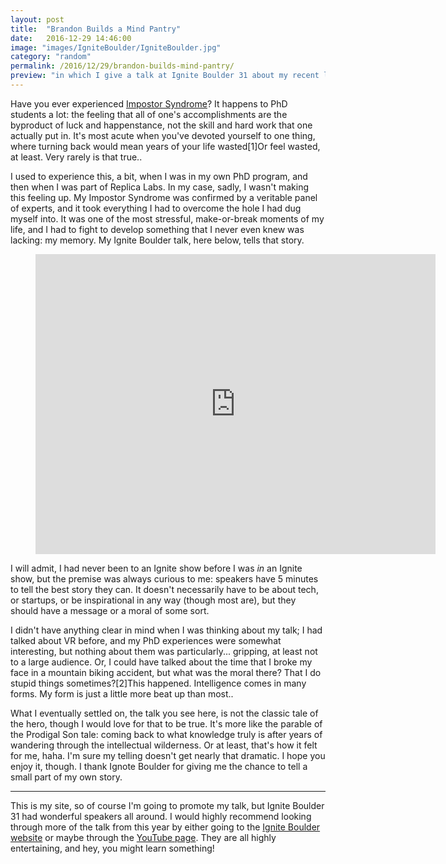 ```yaml
---
layout: post
title:  "Brandon Builds a Mind Pantry"
date:   2016-12-29 14:46:00
image: "images/IgniteBoulder/IgniteBoulder.jpg"
category: "random"
permalink: /2016/12/29/brandon-builds-mind-pantry/
preview: "in which I give a talk at Ignite Boulder 31 about my recent life crisis... that I only had myself to blame for."
---
```


Have you ever experienced [Impostor Syndrome](https://en.wikipedia.org/wiki/Impostor_syndrome)? It happens to PhD students a lot: the feeling that all of one's accomplishments are the byproduct of luck and happenstance, not the skill and hard work that one actually put in. It's most acute when you've devoted yourself to one thing, where turning back would mean years of your life wasted<span class="ref"><span class="refnum">[1]</span><span class="refbody">Or feel wasted, at least. Very rarely is that true.</span></span>. 

I used to experience this, a bit, when I was in my own PhD program, and then when I was part of Replica Labs. In my case, sadly, I wasn't making this feeling up. My Impostor Syndrome was confirmed by a veritable panel of experts, and it took everything I had to overcome the hole I had dug myself into. It was one of the most stressful, make-or-break moments of my life, and I had to fight to develop something that I never even knew was lacking: my memory. My Ignite Boulder talk, here below, tells that story.

<div class="video">
    <figure>
        <iframe width="640" height="480" src="https://www.youtube.com/embed/a2S6nqfKWQQ" frameborder="0" allowfullscreen></iframe>
    </figure>
</div>

I will admit, I had never been to an Ignite show before I was _in_ an Ignite show, but the premise was always curious to me: speakers have 5 minutes to tell the best story they can. It doesn't necessarily have to be about tech, or startups, or be inspirational in any way (though most are), but they should have a message or a moral of some sort.

I didn't have anything clear in mind when I was thinking about my talk; I had talked about VR before, and my PhD experiences were somewhat interesting, but nothing about them was particularly... gripping, at least not to a large audience. Or, I could have talked about the time that I broke my face in a mountain biking accident, but what was the moral there? That I do stupid things sometimes?<span class="ref"><span class="refnum">[2]</span><span class="refbody">This happened. Intelligence comes in many forms. My form is just a little more beat up than most.</span></span>.

What I eventually settled on, the talk you see here, is not the classic tale of the hero, though I would love for that to be true. It's more like the parable of the Prodigal Son tale: coming back to what knowledge truly is after years of wandering through the intellectual wilderness. Or at least, that's how it felt for me, haha. I'm sure my telling doesn't get nearly that dramatic. I hope you enjoy it, though. I thank Ignote Boulder for giving me the chance to tell a small part of my own story.

- - - - - 

This is my site, so of course I'm going to promote my talk, but Ignite Boulder 31 had wonderful speakers all around. I would highly recommend looking through more of the talk from this year by either going to the [Ignite Boulder website](http://igniteboulder.com/) or maybe through the [YouTube page](https://www.youtube.com/channel/UCb3r8w2uN6byUYz19xMzyrw). They are all highly entertaining, and hey, you might learn something!
